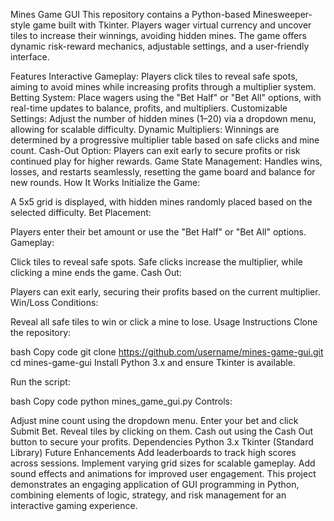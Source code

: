Mines Game GUI
This repository contains a Python-based Minesweeper-style game built with Tkinter. Players wager virtual currency and uncover tiles to increase their winnings, avoiding hidden mines. The game offers dynamic risk-reward mechanics, adjustable settings, and a user-friendly interface.

Features
Interactive Gameplay: Players click tiles to reveal safe spots, aiming to avoid mines while increasing profits through a multiplier system.
Betting System: Place wagers using the "Bet Half" or "Bet All" options, with real-time updates to balance, profits, and multipliers.
Customizable Settings: Adjust the number of hidden mines (1–20) via a dropdown menu, allowing for scalable difficulty.
Dynamic Multipliers: Winnings are determined by a progressive multiplier table based on safe clicks and mine count.
Cash-Out Option: Players can exit early to secure profits or risk continued play for higher rewards.
Game State Management: Handles wins, losses, and restarts seamlessly, resetting the game board and balance for new rounds.
How It Works
Initialize the Game:

A 5x5 grid is displayed, with hidden mines randomly placed based on the selected difficulty.
Bet Placement:

Players enter their bet amount or use the "Bet Half" or "Bet All" options.
Gameplay:

Click tiles to reveal safe spots. Safe clicks increase the multiplier, while clicking a mine ends the game.
Cash Out:

Players can exit early, securing their profits based on the current multiplier.
Win/Loss Conditions:

Reveal all safe tiles to win or click a mine to lose.
Usage Instructions
Clone the repository:

bash
Copy code
git clone https://github.com/username/mines-game-gui.git
cd mines-game-gui
Install Python 3.x and ensure Tkinter is available.

Run the script:

bash
Copy code
python mines_game_gui.py
Controls:

Adjust mine count using the dropdown menu.
Enter your bet and click Submit Bet.
Reveal tiles by clicking on them.
Cash out using the Cash Out button to secure your profits.
Dependencies
Python 3.x
Tkinter (Standard Library)
Future Enhancements
Add leaderboards to track high scores across sessions.
Implement varying grid sizes for scalable gameplay.
Add sound effects and animations for improved user engagement.
This project demonstrates an engaging application of GUI programming in Python, combining elements of logic, strategy, and risk management for an interactive gaming experience.






